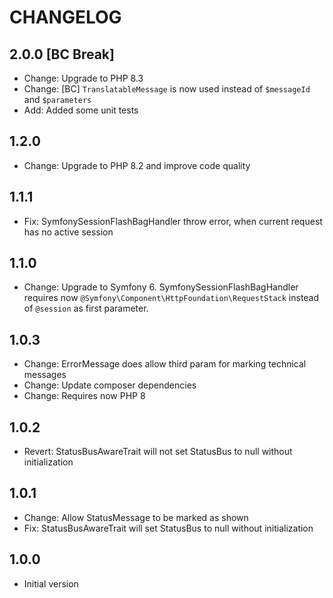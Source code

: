 # CHANGELOG

## 2.0.0 [BC Break]

* Change: Upgrade to PHP 8.3
* Change: [BC] `TranslatableMessage` is now used instead of `$messageId` and `$parameters`
* Add: Added some unit tests


## 1.2.0

* Change: Upgrade to PHP 8.2 and improve code quality


## 1.1.1

* Fix: SymfonySessionFlashBagHandler throw error, when current request has no active session


## 1.1.0

* Change: Upgrade to Symfony 6. SymfonySessionFlashBagHandler requires
  now `@Symfony\Component\HttpFoundation\RequestStack` instead of `@session` as first parameter.


## 1.0.3

* Change: ErrorMessage does allow third param for marking technical messages
* Change: Update composer dependencies
* Change: Requires now PHP 8


## 1.0.2

* Revert: StatusBusAwareTrait will not set StatusBus to null without initialization


## 1.0.1

* Change: Allow StatusMessage to be marked as shown
* Fix: StatusBusAwareTrait will set StatusBus to null without initialization


## 1.0.0

* Initial version
